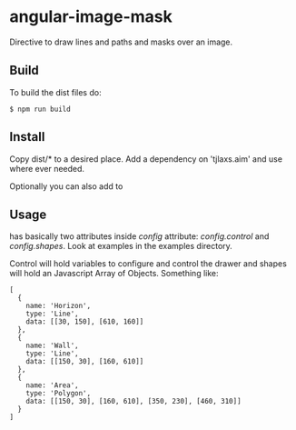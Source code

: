 # angular-image-mask
Directive to draw lines and paths and masks over an image.

## Build

To build the dist files do:
```
$ npm run build
```

## Install

Copy dist/* to a desired place. Add a dependency on 'tjlaxs.aim'
and use <canvas tjl-image-mask config="something"> where ever needed.

Optionally you can also add <tjl-image-mask-control config="something"/> to 

## Usage

<tjl-image-mask> has basically two attributes inside *config*
attribute: *config.control* and *config.shapes*. Look at
examples in the examples directory.

Control will hold variables to configure and control the drawer
 and shapes will hold an Javascript Array of Objects. Something
like:
```
[
  {
    name: 'Horizon',
    type: 'Line',
    data: [[30, 150], [610, 160]]
  },
  {
    name: 'Wall',
    type: 'Line',
    data: [[150, 30], [160, 610]]
  },
  {
    name: 'Area',
    type: 'Polygon',
    data: [[150, 30], [160, 610], [350, 230], [460, 310]]
  }
]
```
